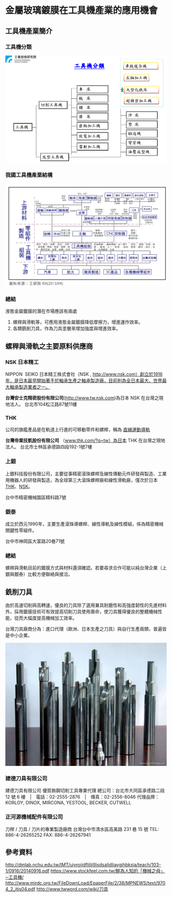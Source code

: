 # 金屬玻璃鍍膜在工具機產業的應用機會


## 工具機產業簡介

### 工具機分類
![](figure1.PNG)

### 我國工具機產業結構
![](structure.jpg)

### 總結

液態金屬鍍膜的潛在市場應該有兩處

1. 螺稈與滑軌等，可應用液態金屬鍍膜降低摩擦力，增進運作效率。
2. 各類銑削刀具，作為刀具塗層來增加強度與增進效率。

## 螺稈與滑軌之主要原料供應商

### NSK 日本精工

NIPPON  SEIKO 日本精工株式會社（NSK , http://www.nsk.com）創立於1916年，是日本最早開始著手於軸承生產之軸承製造廠，目前則為全日本最大、世界最大軸承製造業者之一。

**台灣安士克精密股份有限公司**(http://www.tw.nsk.com)為日本 NSK 在台灣之現地法人。
台北市104松江路87號11樓

###  THK

公司的旗艦產品是在軌道上行進的可移動零件和螺桿，稱為 [直線運動導軌](https://zh.wikipedia.org/wiki/LM_%E6%BB%9A%E5%8A%A8%E5%AF%BC%E8%BD%A8)

**台灣帝業技凱股份有限公司** （www.thk.com/?q=tw）為日本 THK 在台灣之現地法人。
台北市士林區承德路四段192-1號7樓

### 上銀

上銀科技股份有限公司，主要從事精密滾珠螺桿及線性傳動元件研發與製造、工業用機器人的研發與製造，為全球第三大滾珠螺桿廠和線性滑軌廠，僅次於日本[THK](https://www.moneydj.com/KMDJ/wiki/WikiViewer.aspx?Title=THK)、[NSK](https://www.moneydj.com/KMDJ/wiki/WikiViewer.aspx?Title=NSK)。

台中市精密機械園區精科路7號

### 銀泰

成立於西元1990年，主要生產滾珠導螺桿、線性導軌及線性模組，係為精密機械關鍵性零組件。

台中市神岡區大富路20巷71號

### 總結

螺稈與滑軌目前的鍍膜方式與材料還須確認。若要尋求合作可能以純台灣企業（上銀與銀泰）比較方便聯絡與接洽。

## 銑削刀具

由於高速切削與高轉速，優良的刀具除了選用兼具耐磨性和高強度韌性的先進材料外，採用鍍膜技術可有效提高切削刀具使用壽命，使刀具獲得優良的整體機械性能，從而大幅度提高機械加工效率。

台灣刀具廠商分為：進口代理（歐洲、日本生產之刀具）與自行生產兩類，普遍皆是中小企業。

![](knife.jpg)
<br/>
### 建德刀具有限公司

建德刀具有限公司 優質鎢鋼切削工具專業代理
總公司：台北市大同區承德路二段 12 號 6 樓　|　電話：02-2555-2876　|　傳真：02-2556-8046
代理品牌：KORLOY, DINOX, MIRCONA, YESTOOL, BECKER, CUTWELL

### 正河源機械配件有限公司

刀桿 / 刀具 / 刀片的專業製造廠商
台灣台中市清水區高美路 231 巷 15 號 
TEL: 886-4-26265252 FAX: 886-4-26267941


## 參考資料

http://dmlab.nchu.edu.tw/IMT/uiyroijdfliliilllisdsalidliaygjhbksja/teach/103-1/0916/20140916.pdf
https://www.stockfeel.com.tw/鮮為人知的「機械之母」─工具機/
http://www.mirdc.org.tw/FileDownLoad/EpaperFile/2/38/MPNEWS/text/9704_2_itis04.pdf
http://www.twword.com/wiki/刀具